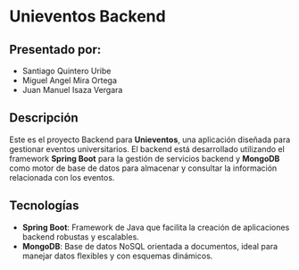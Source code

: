 # Unieventos Backend

## Presentado por:
- Santiago Quintero Uribe 
- Miguel Angel Mira Ortega 
- Juan Manuel Isaza Vergara

## Descripción

Este es el proyecto Backend para **Unieventos**, una aplicación diseñada para gestionar eventos universitarios. El backend está desarrollado utilizando el framework **Spring Boot** para la gestión de servicios backend y **MongoDB** como motor de base de datos para almacenar y consultar la información relacionada con los eventos.

## Tecnologías

- **Spring Boot**: Framework de Java que facilita la creación de aplicaciones backend robustas y escalables.
- **MongoDB**: Base de datos NoSQL orientada a documentos, ideal para manejar datos flexibles y con esquemas dinámicos.

